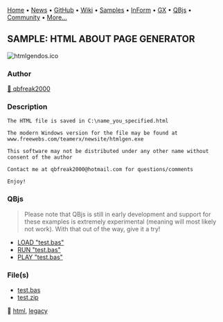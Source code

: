 [Home](https://qb64.com) • [News](../../news.md) • [GitHub](https://github.com/QB64Official/qb64) • [Wiki](https://github.com/QB64Official/qb64/wiki) • [Samples](../../samples.md) • [InForm](../../inform.md) • [GX](../../gx.md) • [QBjs](../../qbjs.md) • [Community](../../community.md) • [More...](../../more.md)

## SAMPLE: HTML ABOUT PAGE GENERATOR

![htmlgendos.ico](img/htmlgendos.ico)

### Author

[🐝 qbfreak2000](../qbfreak2000.md) 

### Description

```text
The HTML file is saved in C:\name_you_specified.html

The modern Windows version for the file may be found at www.freewebs.com/teamerx/newsite/htmlgen.exe

This software may not be distributed under any other name without consent of the author

Contact me at qbfreak2000@hotmail.com for questions/comments

Enjoy!
```

### QBjs

> Please note that QBjs is still in early development and support for these examples is extremely experimental (meaning will most likely not work). With that out of the way, give it a try!

* [LOAD "test.bas"](https://v6p9d9t4.ssl.hwcdn.net/html/5963335/index.html?src=https://qb64.com/samples/html-about-page-generator/src/test.bas)
* [RUN "test.bas"](https://v6p9d9t4.ssl.hwcdn.net/html/5963335/index.html?mode=auto&src=https://qb64.com/samples/html-about-page-generator/src/test.bas)
* [PLAY "test.bas"](https://v6p9d9t4.ssl.hwcdn.net/html/5963335/index.html?mode=play&src=https://qb64.com/samples/html-about-page-generator/src/test.bas)

### File(s)

* [test.bas](src/test.bas)
* [test.zip](src/test.zip)

🔗 [html](../html.md), [legacy](../legacy.md)
